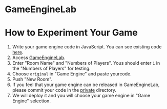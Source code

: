 GameEngineLab
===========

# How to Experiment Your Game

1. Write your game engine code in JavaScript. You can see existing code [here](private).
2. Access [GameEngineLab](http://game-engine-lab.meteor.com/).
3. Enter "Room Name" and "Numbers of Players". Yous should enter ```1``` in the "Numbers of Players" for testing.
4. Choose ```original``` in "Game Engine" and paste yourcode.
5. Push "New Room".
6. If you feel that your game engine can be released in GameEngineLab, please commit your code in the [private](private) directory.
7. We will deploy it and you will choose your game engine in "Game Engine" selection.
